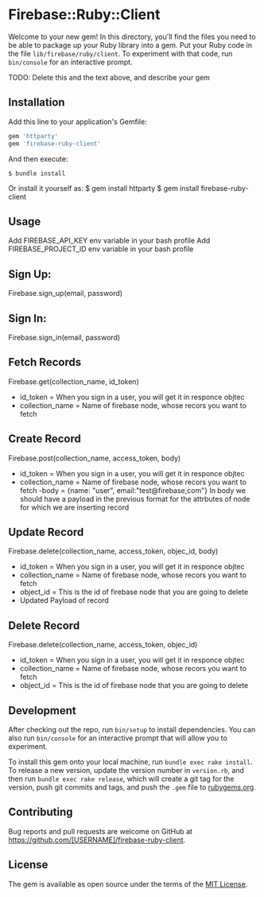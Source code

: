 # Firebase::Ruby::Client

Welcome to your new gem! In this directory, you'll find the files you need to be able to package up your Ruby library into a gem. Put your Ruby code in the file `lib/firebase/ruby/client`. To experiment with that code, run `bin/console` for an interactive prompt.

TODO: Delete this and the text above, and describe your gem

## Installation

Add this line to your application's Gemfile:

```ruby
gem 'httparty'
gem 'firebase-ruby-client'
```

And then execute:

    $ bundle install

Or install it yourself as:
    $ gem install httparty
    $ gem install firebase-ruby-client

## Usage

Add FIREBASE_API_KEY env variable in your bash profile
Add FIREBASE_PROJECT_ID env variable in your bash profile

 ## Sign Up:
  Firebase.sign_up(email, password)
  
 ## Sign In:
  Firebase.sign_in(email, password)
 
 ## Fetch Records
  Firebase.get(collection_name, id_token)
  - id_token = When you sign in a user, you will get it in responce objtec
  - collection_name = Name of firebase node, whose recors you want to fetch
  
 ## Create Record
  Firebase.post(collection_name, access_token, body)
   - id_token = When you sign in a user, you will get it in responce objtec
   - collection_name = Name of firebase node, whose recors you want to fetch
   -body = {name: "user", email:"test@firebase,com"} In body we should have a payload in the previous format for the attrbutes of node for which we are inserting
   record
 
  ## Update Record
  Firebase.delete(collection_name, access_token, objec_id, body)
   - id_token = When you sign in a user, you will get it in responce objtec
   - collection_name = Name of firebase node, whose recors you want to fetch
   - object_id = This is the id of firebase node that you are going to delete
   - Updated Payload of record
 
 ## Delete Record
  Firebase.delete(collection_name, access_token, objec_id)
   - id_token = When you sign in a user, you will get it in responce objtec
   - collection_name = Name of firebase node, whose recors you want to fetch
   - object_id = This is the id of firebase node that you are going to delete
 
  

## Development

After checking out the repo, run `bin/setup` to install dependencies. You can also run `bin/console` for an interactive prompt that will allow you to experiment.

To install this gem onto your local machine, run `bundle exec rake install`. To release a new version, update the version number in `version.rb`, and then run `bundle exec rake release`, which will create a git tag for the version, push git commits and tags, and push the `.gem` file to [rubygems.org](https://rubygems.org).

## Contributing

Bug reports and pull requests are welcome on GitHub at https://github.com/[USERNAME]/firebase-ruby-client.


## License

The gem is available as open source under the terms of the [MIT License](https://opensource.org/licenses/MIT).
